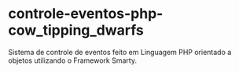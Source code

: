 # controle-eventos-php-cow_tipping_dwarfs
Sistema de controle de eventos feito em Linguagem PHP orientado a objetos utilizando o Framework Smarty.
